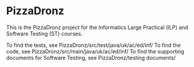 # PizzaDronz
This is the PizzaDronz project for the Informatics Large Practical (ILP) and Software Testing (ST) courses.

To find the tests, see PizzaDronz/src/test/java/uk/ac/ed/inf/
To find the code, see PizzaDronz/src/main/java/uk/ac/ed/inf/
To find the supporting documents for Software Testing, see PizzaDronz/testing documents/
